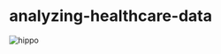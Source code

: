 # analyzing-healthcare-data

![hippo](https://media.giphy.com/media/v1.Y2lkPTc5MGI3NjExbWhmbnU0aXAxZ3FnZ29xZ3BldDVmZjR3MGdvcGl1OXV0bXQ2cmhnbiZlcD12MV9pbnRlcm5hbF9naWZfYnlfaWQmY3Q9Zw/YZusbDEbj9PoBdgg8v/giphy-downsized-large.gif)
